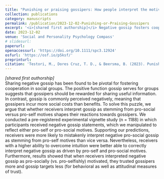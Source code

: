 ```yaml
---
title: "Punishing or praising gossipers: How people interpret the motives driving negative gossip shapes its consequences"
collection: publications
category: manuscripts
permalink: /publication/2023-12-02-Punishing-or-Praising-Gossipers
excerpt: '<i>[shared first authorship]</i> Negative gossip fosters cooperation, but gossipers face social costs; our study shows that receivers’ interpretations of gossip motives influence their trust in gossipers, with those better at overcoming intuition more accurately identifying pro-social motives, leading to greater trust.'
date: 2023-12-02
venue: 'Social and Personality Psychology Compass'
# slidesurl:  
paperurl: 
openaccessurl: 'https://doi.org/10.1111/spc3.12924'
osfurl: 'https://osf.io/p5ksf/'
preprinturl: 
citation: 'Testori, M., Dores Cruz, T. D., & Beersma, B. (2023). Punishing or praising gossipers: How people interpret the motives driving negative gossip shapes its consequences. Social and Personality Psychology Compass, 18(2). Portico. https://doi.org/10.1111/spc3.12924'
---
```

<i>[shared first authorship]</i><br>
Sharing negative gossip has been found to be pivotal for fostering cooperation in social groups. The positive function gossip serves for groups suggests that gossipers should be rewarded for sharing useful information. In contrast, gossip is commonly perceived negatively, meaning that gossipers incur more social costs than benefits. To solve this puzzle, we argue that whether receivers interpret gossip as stemming from pro-social versus pro-self motives shapes their reactions towards gossipers. We conducted a pre-registered experimental vignette study (n = 1188) in which participants received negative gossip statements, which we manipulated to reflect either pro-self or pro-social motives. Supporting our predictions, receivers were more likely to mistakenly interpret negative pro-social gossip as stemming from pro-self motives than vice versa. Nevertheless, receivers with a higher ability to overcome intuition were better able to correctly interpret negative gossip as driven by pro-self and pro-social motives. Furthermore, results showed that when receivers interpreted negative gossip as pro-socially (vs. pro-selfishly) motivated, they trusted gossipers more and gossip targets less (for behavioral as well as attitudinal measures of trust).
